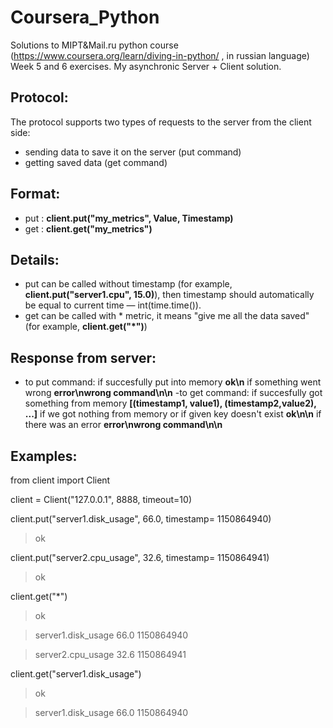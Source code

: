 # Coursera_Python
Solutions to MIPT&amp;Mail.ru python course (https://www.coursera.org/learn/diving-in-python/ , in russian language)
Week 5 and 6 exercises.
My asynchronic Server + Client solution.

## Protocol: 

The protocol supports two types of requests to the server from the client side:
- sending data to save it on the server (put command)
- getting saved data (get command)

## Format:

- put : **client.put("my_metrics", Value, Timestamp)**
- get : **client.get("my_metrics")**

## Details:

- put can be called without timestamp (for example, **client.put("server1.cpu", 15.0)**), then timestamp should automatically be equal to current time — int(time.time()).
- get can be called with * metric, it means "give me all the data saved" (for example, **client.get("*")**)

## Response from server:
- to put command: 
    if succesfully put into memory **ok\n**
    if something went wrong **error\nwrong command\n\n**
 -to get command:
    if succesfully got something from memory **[(timestamp1, value1), (timestamp2,value2), ...]**
    if we got nothing from memory or if given key doesn't exist **ok\n\n**
    if there was an error **error\nwrong command\n\n**
    
 ## Examples:
 from client import Client
 
 client = Client("127.0.0.1", 8888, timeout=10)
 
 client.put("server1.disk_usage", 66.0, timestamp= 1150864940)
 
 >ok
 
 client.put("server2.cpu_usage", 32.6, timestamp= 1150864941)
 
 >ok
 
client.get("*")

>ok

>server1.disk_usage 66.0 1150864940


>server2.cpu_usage 32.6 1150864941


client.get("server1.disk_usage")


>ok


>server1.disk_usage 66.0 1150864940
